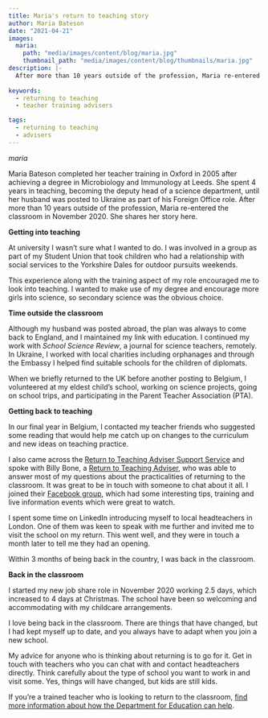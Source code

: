 ```yaml
---
title: Maria's return to teaching story
author: Maria Bateson
date: "2021-04-21"
images:
  maria:
    path: "media/images/content/blog/maria.jpg"
    thumbnail_path: "media/images/content/blog/thumbnails/maria.jpg"
description: |-
  After more than 10 years outside of the profession, Maria re-entered the classroom in November 2020. She describes how and why she returned to teaching.
    
keywords:
  - returning to teaching
  - teacher training advisers

tags:
  - returning to teaching
  - advisers
---
```


$maria$

Maria Bateson completed her teacher training in Oxford in 2005 after achieving a degree in Microbiology and Immunology at Leeds. She spent 4 years in teaching, becoming the deputy head of a science department, until her husband was posted to Ukraine as part of his Foreign Office role. After more than 10 years outside of the profession, Maria re-entered the classroom in November 2020. She shares her story here.

**Getting into teaching**

At university I wasn’t sure what I wanted to do. I was involved in a group as part of my Student Union that took children who had a relationship with social services to the Yorkshire Dales for outdoor pursuits weekends.

This experience along with the training aspect of my role encouraged me to look into teaching. I wanted to make use of my degree and encourage more girls into science, so secondary science was the obvious choice.

**Time outside the classroom**

Although my husband was posted abroad, the plan was always to come back to England, and I maintained my link with education. I continued my work with _School Science Review_, a journal for science teachers, remotely. In Ukraine, I worked with local charities including orphanages and through the Embassy I helped find suitable schools for the children of diplomats.

When we briefly returned to the UK before another posting to Belgium, I volunteered at my eldest child’s school, working on science projects, going on school trips, and participating in the Parent Teacher Association (PTA).

**Getting back to teaching**

In our final year in Belgium, I contacted my teacher friends who suggested some reading that would help me catch up on changes to the curriculum and new ideas on teaching practice.

I also came across the [Return to Teaching Adviser Support Service](/returning-to-teaching) and spoke with Billy Bone, a [Return to Teaching Adviser](https://adviser-getintoteaching.education.gov.uk/), who was able to answer most of my questions about the practicalities of returning to the classroom. It was great to be in touch with someone to chat about it all. I joined their [Facebook group](https://www.facebook.com/groups/1120861644690211), which had some interesting tips, training and live information events which were great to watch.

I spent some time on LinkedIn introducing myself to local headteachers in London. One of them was keen to speak with me further and invited me to visit the school on my return. This went well, and they were in touch a month later to tell me they had an opening.

Within 3 months of being back in the country, I was back in the classroom.

**Back in the classroom**

I started my new job share role in November 2020 working 2.5 days, which increased to 4 days at Christmas. The school have been so welcoming and accommodating with my childcare arrangements.

I love being back in the classroom. There are things that have changed, but I had kept myself up to date, and you always have to adapt when you join a new school.

My advice for anyone who is thinking about returning is to go for it. Get in touch with teachers who you can chat with and contact headteachers directly. Think carefully about the type of school you want to work in and visit some. Yes, things will have changed, but kids are still kids.

If you’re a trained teacher who is looking to return to the classroom, [find more information about how the Department for Education can help](/returning-to-teaching).
